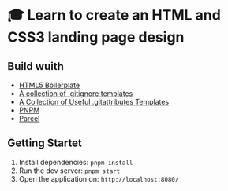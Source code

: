 # :mortar_board: Learn to create an HTML and CSS3 landing page design

## Build wuith

- [HTML5 Boilerplate](https://html5boilerplate.com/)
- [A collection of .gitignore templates](https://github.com/github/gitignore)
- [A Collection of Useful .gitattributes Templates](https://github.com/gitattributes/gitattributes/tree/master)
- [PNPM](https://pnpm.io/)
- [Parcel](https://parceljs.org/)

## Getting Startet

1. Install dependencies: `pnpm install`
2. Run the dev server: `pnpm start`
3. Open the application on: `http://localhost:8080/`
